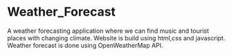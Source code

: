 # Weather_Forecast
A weather forecasting application where we can find music and tourist places with changing climate.
Website is build using html,css and javascript.
Weather forecast is done using OpenWeatherMap API.
